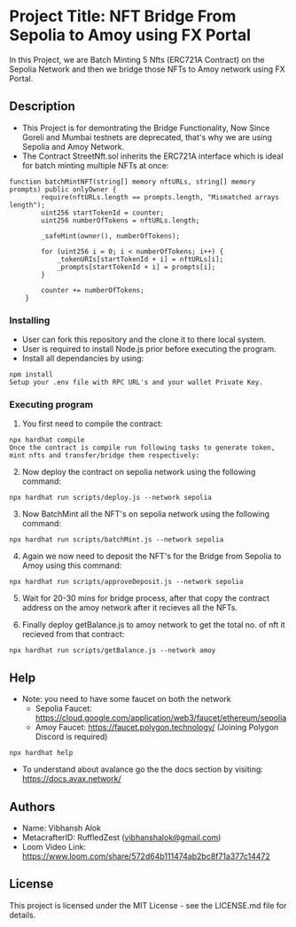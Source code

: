# Project Title: NFT Bridge From Sepolia to Amoy using FX Portal

In this Project, we are Batch Minting 5 Nfts (ERC721A Contract) on the Sepolia Network and then we bridge those NFTs to Amoy network using FX Portal.


## Description

* This Project is for demontrating the Bridge Functionality, Now Since Goreli and Mumbai testnets are deprecated, that's why we are using Sepolia and Amoy Network. 
* The Contract StreetNft.sol inherits the ERC721A interface which is ideal for batch minting multiple NFTs at once:
```shell
function batchMintNFT(string[] memory nftURLs, string[] memory prompts) public onlyOwner {
        require(nftURLs.length == prompts.length, "Mismatched arrays length");
        uint256 startTokenId = counter;
        uint256 numberOfTokens = nftURLs.length;

        _safeMint(owner(), numberOfTokens);

        for (uint256 i = 0; i < numberOfTokens; i++) {
            _tokenURIs[startTokenId + i] = nftURLs[i];
            _prompts[startTokenId + i] = prompts[i];
        }

        counter += numberOfTokens;
    }
```


### Installing
* User can fork this repository and the clone it to there local system. 
* User is required to install Node.js prior before executing the program.
*   Install all dependancies by using:
```shell
npm install
Setup your .env file with RPC URL's and your wallet Private Key.
```
### Executing program

1. You first need to compile the contract:
```shell
npx hardhat compile
Once the contract is compile run following tasks to generate token, mint nfts and transfer/bridge them respectively:
```

2. Now deploy the contract on sepolia network using the following command:
```shell
npx hardhat run scripts/deploy.js --network sepolia
```

3. Now BatchMint all the NFT's on sepolia network using the following command:
```shell
npx hardhat run scripts/batchMint.js --network sepolia
```
4. Again we now need to deposit the NFT's for the Bridge from Sepolia to Amoy using this command:
```shell
npx hardhat run scripts/approveDeposit.js --network sepolia
```
5. Wait for 20-30 mins for bridge process, after that copy the contract address on the amoy network after it recieves all the NFTs.

6. Finally deploy getBalance.js to amoy network to get the total no. of nft it recieved from that contract:
```shell
npx hardhat run scripts/getBalance.js --network amoy
```
## Help

* Note: you need to have some faucet on both the network
    * Sepolia Faucet: https://cloud.google.com/application/web3/faucet/ethereum/sepolia
    * Amoy Faucet: https://faucet.polygon.technology/ (Joining Polygon Discord is required)
```
npx hardhat help
```
* To understand about avalance go the the docs section by visiting: https://docs.avax.network/
## Authors

* Name: Vibhansh Alok
* MetacrafterID: RuffledZest (vibhanshalok@gmail.com)
* Loom Video Link: https://www.loom.com/share/572d64b111474ab2bc8f71a377c14472

## License

This project is licensed under the MIT License - see the LICENSE.md file for details.